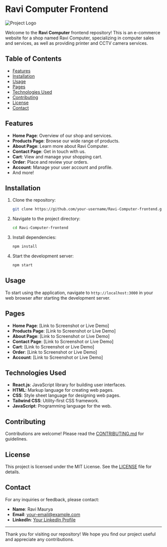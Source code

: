 # Ravi Computer Frontend

![Project Logo]([link_to_your_logo.png](https://firebasestorage.googleapis.com/v0/b/ravi-computer.appspot.com/o/images%2Fnew%20logo%20fixed.png?alt=media&token=6f43e9f1-c7d9-4083-ba95-bdf1ed88a19b))

Welcome to the **Ravi Computer** frontend repository! This is an e-commerce website for a shop named Ravi Computer, specializing in computer sales and services, as well as providing printer and CCTV camera services.

## Table of Contents
- [Features](#features)
- [Installation](#installation)
- [Usage](#usage)
- [Pages](#pages)
- [Technologies Used](#technologies-used)
- [Contributing](#contributing)
- [License](#license)
- [Contact](#contact)

## Features
- **Home Page**: Overview of our shop and services.
- **Products Page**: Browse our wide range of products.
- **About Page**: Learn more about Ravi Computer.
- **Contact Page**: Get in touch with us.
- **Cart**: View and manage your shopping cart.
- **Order**: Place and review your orders.
- **Account**: Manage your user account and profile.
- And more!

## Installation

1. Clone the repository:
    ```bash
    git clone https://github.com/your-username/Ravi-Computer-frontend.git
    ```

2. Navigate to the project directory:
    ```bash
    cd Ravi-Computer-frontend
    ```

3. Install dependencies:
    ```bash
    npm install
    ```

4. Start the development server:
    ```bash
    npm start
    ```

## Usage
To start using the application, navigate to `http://localhost:3000` in your web browser after starting the development server.

## Pages

- **Home Page**: [Link to Screenshot or Live Demo]
- **Products Page**: [Link to Screenshot or Live Demo]
- **About Page**: [Link to Screenshot or Live Demo]
- **Contact Page**: [Link to Screenshot or Live Demo]
- **Cart**: [Link to Screenshot or Live Demo]
- **Order**: [Link to Screenshot or Live Demo]
- **Account**: [Link to Screenshot or Live Demo]

## Technologies Used
- **React.js**: JavaScript library for building user interfaces.
- **HTML**: Markup language for creating web pages.
- **CSS**: Style sheet language for designing web pages.
- **Tailwind CSS**: Utility-first CSS framework.
- **JavaScript**: Programming language for the web.

## Contributing

Contributions are welcome! Please read the [CONTRIBUTING.md](link_to_contributing_guidelines) for guidelines.

## License

This project is licensed under the MIT License. See the [LICENSE](link_to_license) file for details.

## Contact

For any inquiries or feedback, please contact:
- **Name**: Ravi Maurya
- **Email**: your-email@example.com
- **LinkedIn**: [Your LinkedIn Profile](link_to_linkedin_profile)

---

Thank you for visiting our repository! We hope you find our project useful and appreciate any contributions.
